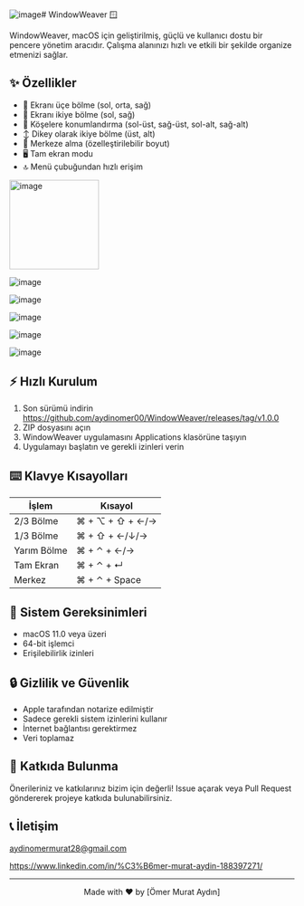 ![image](https://github.com/user-attachments/assets/b954d3b4-de9a-4485-9736-cd11e9fba026)# WindowWeaver 🪟



WindowWeaver, macOS için geliştirilmiş, güçlü ve kullanıcı dostu bir pencere yönetim aracıdır. Çalışma alanınızı hızlı ve etkili bir şekilde organize etmenizi sağlar.

## ✨ Özellikler

- 🔷 Ekranı üçe bölme (sol, orta, sağ)
- 🔲 Ekranı ikiye bölme (sol, sağ)
- 📍 Köşelere konumlandırma (sol-üst, sağ-üst, sol-alt, sağ-alt)
- ↕️ Dikey olarak ikiye bölme (üst, alt)
- 🎯 Merkeze alma (özelleştirilebilir boyut)
- 🖥️ Tam ekran modu
- 🔝 Menü çubuğundan hızlı erişim

<img width="158" alt="image" src="https://github.com/user-attachments/assets/212e7552-bfb4-48e8-92df-b7190cb1f321" />

![image](https://github.com/user-attachments/assets/3f0d2134-aee5-4342-91eb-bb52ecac490a)

![image](https://github.com/user-attachments/assets/201b0f5c-61d1-480b-b1f6-81632c66b174)

![image](https://github.com/user-attachments/assets/56b32aba-76e4-4ec9-9dd4-db1bbb60dd00)

![image](https://github.com/user-attachments/assets/12274a6a-4030-4a1b-adb4-0c13deeee8ef)


![image](https://github.com/user-attachments/assets/102c599f-6672-49bd-9ae8-45180fc97c83)

## ⚡️ Hızlı Kurulum

1. Son sürümü indirin https://github.com/aydinomer00/WindowWeaver/releases/tag/v1.0.0
2. ZIP dosyasını açın
3. WindowWeaver uygulamasını Applications klasörüne taşıyın
4. Uygulamayı başlatın ve gerekli izinleri verin


## ⌨️ Klavye Kısayolları

| İşlem | Kısayol |
|-------|---------|
| 2/3 Bölme | ⌘ + ⌥ + ⇧ + ←/→ |
| 1/3 Bölme | ⌘ + ⇧ + ←/↓/→ |
| Yarım Bölme | ⌘ + ⌃ + ←/→ |
| Tam Ekran | ⌘ + ⌃ + ↵ |
| Merkez | ⌘ + ⌃ + Space |



## 🔧 Sistem Gereksinimleri

- macOS 11.0 veya üzeri
- 64-bit işlemci
- Erişilebilirlik izinleri

## 🔒 Gizlilik ve Güvenlik

- Apple tarafından notarize edilmiştir
- Sadece gerekli sistem izinlerini kullanır
- İnternet bağlantısı gerektirmez
- Veri toplamaz

## 🤝 Katkıda Bulunma

Önerileriniz ve katkılarınız bizim için değerli! Issue açarak veya Pull Request göndererek projeye katkıda bulunabilirsiniz.



## 📞 İletişim

aydinomermurat28@gmail.com


https://www.linkedin.com/in/%C3%B6mer-murat-aydin-188397271/

---

<div align="center">
Made with ❤️ by [Ömer Murat Aydın]
</div>
